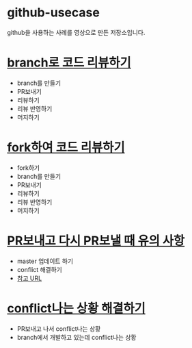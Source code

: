 # github-usecase

github을 사용하는 사례를 영상으로 만든 저장소입니다.


# [branch로 코드 리뷰하기](https://www.youtube.com/watch?v=_giqGNzR1Nc)
- branch를 만들기
- PR보내기
- 리뷰하기
- 리뷰 반영하기
- 머지하기


# [fork하여 코드 리뷰하기](https://www.youtube.com/watch?v=ZSZoaG0PqLg)
- fork하기
- branch를 만들기
- PR보내기
- 리뷰하기
- 리뷰 반영하기
- 머지하기

# [PR보내고 다시 PR보낼 때 유의 사항](https://www.youtube.com/watch?v=CbLNbCUsh5c)
- master 업데이트 하기
- conflict 해결하기
- [참고 URL](http://stackoverflow.com/questions/7244321/how-do-i-update-a-github-forked-repository)

# [conflict나는 상황 해결하기](https://www.youtube.com/watch?v=U3RmwYc5eGQ)
- PR보내고 나서 conflict나는 상황
- branch에서 개발하고 있는데 conflict나는 상황
